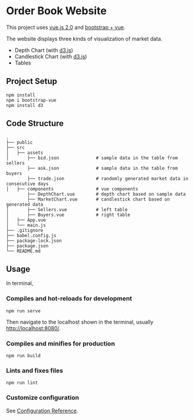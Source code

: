 # Order Book Website

This project uses [vue.js 2.0](https://vuejs.org/) and [bootstrap + vue](https://bootstrap-vue.js.org/).

The website displays three kinds of visualization of market data.
- Depth Chart (with [d3.js](https://d3js.org/))
- Candlestick Chart (with [d3.js]((https://d3js.org/)))
- Tables 

## Project Setup

```
npm install
npm i bootstrap-vue
npm install d3
```

## Code Structure
```
.
├── public                   
├── src
│   ├── assets 
│       ├── bid.json              # sample data in the table from sellers
        ├── ask.json              # sample data in the table from buyers
        ├── trade.json            # randomly generated market data in consecutive days
│   ├── components                # vue components
        ├── DepthChart.vue        # depth chart based on sample data
        ├── MarketChart.vue       # candlestick chart based on generated data
│       ├── Sellers.vue           # left table
│       ├── Buyers.vue            # right table
│   ├── App.vue
│   └── main.js                               
├── .gitignore
├── babel.config.js
├── package-lock.json
├── package.json
└── README.md
```

## Usage

In terminal, 

### Compiles and hot-reloads for development
```
npm run serve
```
Then navigate to the localhost shown in the terminal, usually [http://localhost:8080/](http://localhost:8080/).

### Compiles and minifies for production
```
npm run build
```

### Lints and fixes files
```
npm run lint
```

### Customize configuration
See [Configuration Reference](https://cli.vuejs.org/config/).


